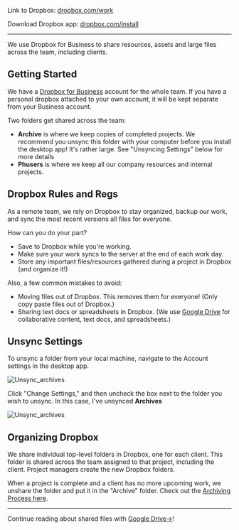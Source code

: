 Link to Dropbox: [dropbox.com/work](https://www.dropbox.com/work)

Download Dropbox app: [dropbox.com/install](https://www.dropbox.com/install)

---

We use Dropbox for Business to share resources, assets and large files across the team, including clients.

## Getting Started

We have a [Dropbox for Business](https://www.dropbox.com/business) account for the whole team. If you have a personal dropbox attached to your own account, it will be kept separate from your Business account.

Two folders get shared across the team:

- **Archive** is where we keep copies of completed projects. We recommend you unsync this folder with your computer before you install the desktop app! It's rather large. See "Unsyncing Settings" below for more details
- **Phusers** is where we keep all our company resources and internal projects.

## Dropbox Rules and Regs

As a remote team, we rely on Dropbox to stay organized, backup our work, and sync the most recent versions all files for everyone.

How can you do your part?

- Save to Dropbox while you're working.
- Make sure your work syncs to the server at the end of each work day.
- Store any important files/resources gathered during a project in Dropbox (and organize it!)

Also, a few common mistakes to avoid:

- Moving files out of Dropbox. This removes them for everyone! (Only copy paste files out of Dropbox.)
- Sharing text docs or spreadsheets in Dropbox. (We use [Google Drive](/Tools_&_Apps/Google_Drive) for collaborative content, text docs, and spreadsheets.)

## Unsync Settings

To unsync a folder from your local machine, navigate to the Account settings in the desktop app.

![Unsync_archives](/img/screenshots/dropbox_sync_settings.png)

Click "Change Settings," and then uncheck the box next to the folder you wish to unsync. In this case, I've unsynced **Archives**

![Unsync_archives](/img/screenshots/dropbox_unsync_archives.png)

## Organizing Dropbox

We share individual top-level folders in Dropbox, one for each client. This folder is shared across the team assigned to that project, including the client. Project managers create the new Dropbox folders.

When a project is complete and a client has no more upcoming work, we unshare the folder and put it in the "Archive" folder. Check out the [Archiving Process here](/Our_Process/Archiving_Process/).



---

Continue reading about shared files with [Google Drive&#8594;](/Tools_&_Apps/Google_Drive)!